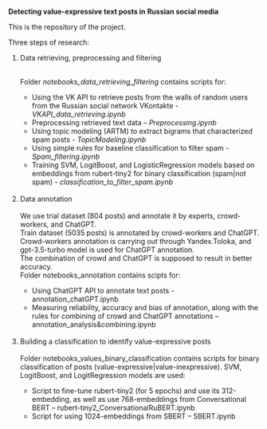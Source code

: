 <b>Detecting value-expressive text posts in Russian social media</b>

This is the repository of the project.

Three steps of research:
<ol>
<li>Data retrieving, preprocessing and filtering</li>

<br>Folder <i>notebooks_data_retrieving_filtering</i> contains scripts for:

  <ul>
<li>Using the VK API to retrieve posts from the walls of random users from the Russian social network VKontakte - <i>VKAPI_data_retrieving.ipynb</i></li>
<li>Preprocessing retrieved text data – <i>Preprocessing.ipynb</i></li>
<li>Using topic modeling (ARTM) to extract bigrams that characterized spam posts - <i>TopicModeling.ipynb</i></li>
<li>Using simple rules for baseline classification to filter spam -  <i>Spam_filtering.ipynb</i></li>
<li>Training SVM, LogitBoost, and LogisticRegression models based on embeddings from rubert-tiny2 for binary classification (spam|not spam) - <i>classification_to_filter_spam.ipynb</i></li></ul>
<br>
<li>Data annotation</li>
<br>
We use trial dataset (804 posts) and annotate it by experts, crowd-workers, and ChatGPT. 
<br>Train dataset (5035 posts) is annotated by crowd-workers and ChatGPT.
<br>Crowd-workers annotation is carrying out through Yandex.Toloka, and gpt-3.5-turbo model is used for ChatGPT annotation. 
<br>The combination of crowd and ChatGPT is supposed to result in better accuracy.
<br>Folder notebooks_annotation contains scipts for:<br>
<ul>
  <li>Using ChatGPT API to annotate text posts - annotation_chatGPT.ipynb</li>
<li>Measuring reliability, accuracy and bias of annotation, along with the rules for combining of crowd and ChatGPT annotations – annotation_analysis&combining.ipynb</li></ul>
<br>
<li>Building a classification to identify value-expressive posts</li>
<br>Folder notebooks_values_binary_classification contains scripts for binary classification of posts (value-expressive|value-inexpressive). SVM, LogitBoost, and LogitRegression models are used:<br>
<ul>
  <li>Script to fine-tune rubert-tiny2 (for 5 epochs) and use its 312-embedding, as well as use 768-embeddings from Conversational BERT – rubert-tiny2_ConversationalRuBERT.ipynb</li>
<li>Script for using 1024-embeddings from SBERT – SBERT.ipynb</li>
</ul>
</ol>
